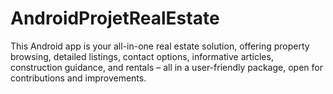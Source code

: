 # AndroidProjetRealEstate
This Android app is your all-in-one real estate solution, offering property browsing, detailed listings, contact options, informative articles, construction guidance, and rentals – all in a user-friendly package, open for contributions and improvements.
